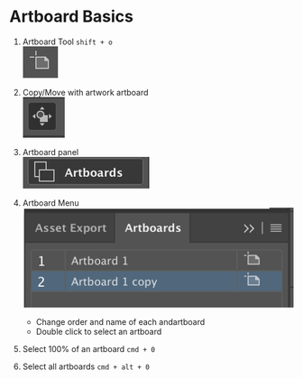 # Artboard Basics

1.	Artboard Tool `shift + o`  
![alt-text](https://github.com/EmilioJeldes/Illustrator-Basics-Udemy/blob/master/imgs/arboard-tool.png "artboard tool")

2.	Copy/Move with artwork artboard  
![alt-text](https://github.com/EmilioJeldes/Illustrator-Basics-Udemy/blob/master/imgs/with-artboard.png "Copy/Move with artwork artboard ")

3.	Artboard panel  
![alt-text](https://github.com/EmilioJeldes/Illustrator-Basics-Udemy/blob/master/imgs/artboard-panel.png "Artboard panel")  

4.	Artboard Menu  
![alt-text](https://github.com/EmilioJeldes/Illustrator-Basics-Udemy/blob/master/imgs/artboard-menu.png "Artboard menu")  
	- Change order and name of each andartboard  
	- Double click to select an artboard

5. Select 100% of an artboard `cmd + 0`

6. Select all artboards `cmd + alt + 0`